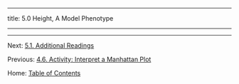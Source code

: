 ----------

title: 5.0 Height, A Model Phenotype

----------


--------

Next: [5.1. Additional Readings](5.1_readings.md)

Previous: [4.6. Activity: Interpret a Manhattan Plot](../ch04/4.6_activity_interpret_a_manhattan_plot.md)

Home: [Table of Contents](../README.md)

